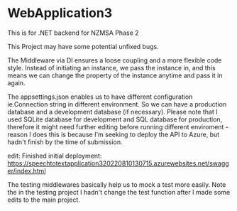 # WebApplication3

This is for .NET backend for NZMSA Phase 2

This Project may have some potential unfixed bugs.

The Middleware via DI ensures a loose coupling and a more flexible code style. Instead of initiating an instance, we pass the instance in, and this means we can change the property of the instance anytime and pass it in again.

The appsettings.json enables us to have different configuration ie.Connection string in different environment. So we can have a production database and a development database (if necessary). Please note that I used SQLite database for development and SQL database for production, therefore it might need further editing before running different enviroment - reason I does this is because I'm seeking to deploy the API to Azure, but hadn't finish by the time of submission.

edit: Finished initial deployment: https://speechtotextapplication320220810130715.azurewebsites.net/swagger/index.html

The testing middlewares basically help us to mock a test more easily. Note the in the testing project I hadn't change the test function after I made some edits to the main project.
